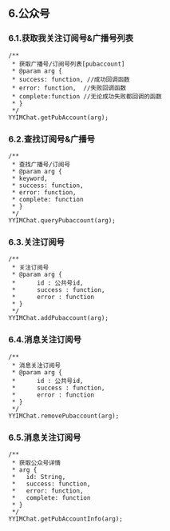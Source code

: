 ## 6.公众号

### 6.1.获取我关注订阅号&广播号列表

	/**
	 * 获取广播号/订阅号列表[pubaccount]
	 * @param arg {
	 * success: function, //成功回调函数
	 * error: function,  //失败回调函数
	 * complete:function //无论成功失败都回调的函数
	 * }
	 */
	YYIMChat.getPubAccount(arg);

### 6.2.查找订阅号&广播号

	/**
	 * 查找广播号/订阅号
	 * @param arg {
	 * keyword, 
	 * success: function, 
	 * error: function,
	 * complete: function
	 * }
	 */
	YYIMChat.queryPubaccount(arg);
	
### 6.3.关注订阅号

	/**
	 * 关注订阅号
	 * @param arg {
	 * 		id : 公共号id,
	 * 		success : function,
	 * 		error : function
	 * }
	 */
	YYIMChat.addPubaccount(arg);

### 6.4.消息关注订阅号

	/**
	 * 消息关注订阅号
	 * @param arg {
	 * 		id : 公共号id,
	 * 		success : function,
	 * 		error : function
	 * }
	 */
	YYIMChat.removePubaccount(arg);
	
### 6.5.消息关注订阅号

	/**
	 * 获取公众号详情
	 * arg {
	 *   id: String,
	 *   success: function,
	 *   error: function,
	 *   complete: function
	 * }
	 */
	YYIMChat.getPubAccountInfo(arg);